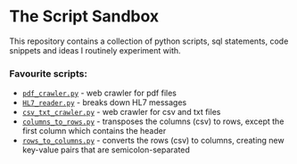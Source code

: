 # The Script Sandbox
This repository contains a collection of python scripts, sql statements, code snippets and ideas I routinely experiment with.

### Favourite scripts:
- [`pdf_crawler.py`](script-sandbox/pdf_crawler.py) - web crawler for pdf files
- [`HL7_reader.py`](script-sandbox/HL7_parser.py) - breaks down HL7 messages
- [`csv_txt_crawler.py`](script-sandbox/csv_txt_crawler.py) - web crawler for csv and txt files
- [`columns_to_rows.py`](script-sandbox/columns_to_rows.py) - transposes the columns (csv) to rows, except the first column which contains the header
- [`rows_to_columns.py`](script-sandbox/rows_to_columns.py) - converts the rows (csv) to columns, creating new key-value pairs that are semicolon-separated
